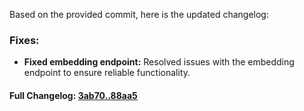 Based on the provided commit, here is the updated changelog:

### **Fixes:**
- **Fixed embedding endpoint:** Resolved issues with the embedding endpoint to ensure reliable functionality.

#### **Full Changelog:** [3ab70..88aa5](https://github.com/mediar-ai/screenpipe/compare/3ab70..88aa5)

